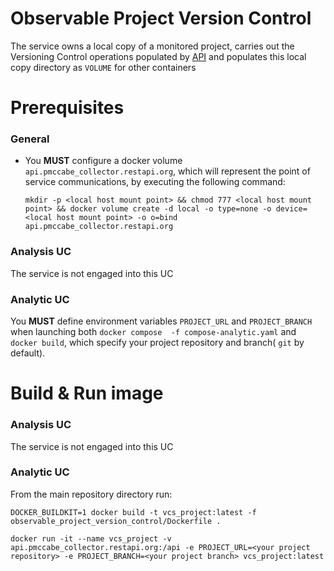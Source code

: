 # Observable Project Version Control

The service owns a local copy of a monitored project, carries out the Versioning Control operations populated by [API](API) and populates this local copy directory as `VOLUME` for other containers

# Prerequisites

### General

- You **MUST** configure a docker volume `api.pmccabe_collector.restapi.org`, which will represent the point of service communications, by executing the following command:

    `mkdir -p <local host mount point> && chmod 777 <local host mount point> && docker volume create -d local -o type=none -o device=<local host mount point> -o o=bind api.pmccabe_collector.restapi.org`

### Analysis UC

The service is not engaged into this UC

### Analytic UC

You **MUST** define environment variables `PROJECT_URL` and `PROJECT_BRANCH` when launching both `docker compose  -f compose-analytic.yaml` and `docker build`, which specify your project repository and branch( `git` by default).

# Build & Run image

### Analysis UC

The service is not engaged into this UC

### Analytic UC

From the main repository directory run:

`DOCKER_BUILDKIT=1 docker build -t vcs_project:latest -f observable_project_version_control/Dockerfile .`

`docker run -it --name vcs_project -v api.pmccabe_collector.restapi.org:/api -e PROJECT_URL=<your project repository> -e PROJECT_BRANCH=<your project branch> vcs_project:latest`
